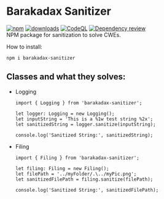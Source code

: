 # Barakadax Sanitizer

[![npm](https://img.shields.io/npm/v/barakadax-sanitizer.svg)](https://www.npmjs.com/package/barakadax-sanitizer)
[![downloads](https://img.shields.io/npm/dt/barakadax-sanitizer.svg)](https://www.npmjs.com/package/barakadax-sanitizer)
[![CodeQL](https://github.com/barakadax/NodeSanitizer/actions/workflows/codeql.yml/badge.svg)](https://github.com/barakadax/NodeSanitizer/actions/workflows/codeql.yml)
[![Dependency review](https://github.com/barakadax/NodeSanitizer/actions/workflows/dependency-review.yml/badge.svg)](https://github.com/barakadax/NodeSanitizer/actions/workflows/dependency-review.yml)<br>
NPM package for sanitization to solve CWEs.<br>

How to install:

```shell
npm i barakadax-sanitizer
```

## Classes and what they solves:

<ul>
    <li>Logging
    
```shell
import { Logging } from 'barakadax-sanitizer';

let logger: Logging = new Logging();
let inputString = 'This is a %1w test string %2x';
let sanitizedString = logger.sanitize(inputString);

console.log('Sanitized String:', sanitizedString);
```

</li>
    <li>Filing

```shell
import { Filing } from 'barakadax-sanitizer';

let filing: Filing = new Filing();
let filePath = '../myFolder/.\../myPic.png';
let sanitizedFilePath = filing.sanitize(filePath);

console.log('Sanitized String:', sanitizedFilePath);
```

</li>
</ul>

